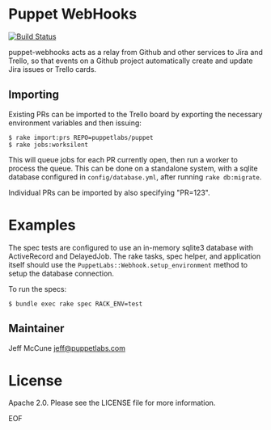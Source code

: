 Puppet WebHooks
====

[![Build Status](https://travis-ci.org/puppetlabs/puppet-webhooks.png?branch=master)](https://travis-ci.org/puppetlabs/puppet-webhooks)

puppet-webhooks acts as a relay from Github and other services to Jira and
Trello, so that events on a Github project automatically create and update Jira
issues or Trello cards.

Importing
----

Existing PRs can be imported to the Trello board by exporting the necessary
environment variables and then issuing:

    $ rake import:prs REPO=puppetlabs/puppet
    $ rake jobs:worksilent

This will queue jobs for each PR currently open, then run a worker to process
the queue.  This can be done on a standalone system, with a sqlite database
configured in `config/database.yml`, after running `rake db:migrate`.

Individual PRs can be imported by also specifying "PR=123".

Examples
====

The spec tests are configured to use an in-memory sqlite3 database with
ActiveRecord and DelayedJob.  The rake tasks, spec helper, and application
itself should use the `PuppetLabs::Webhook.setup_environment` method to setup
the database connection.

To run the specs:

    $ bundle exec rake spec RACK_ENV=test

Maintainer
----

Jeff McCune <jeff@puppetlabs.com>

[heroku]: https://www.heroku.com

License
====

Apache 2.0.  Please see the LICENSE file for more information.

EOF
